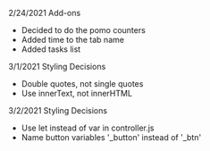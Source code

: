 2/24/2021 Add-ons
- Decided to do the pomo counters
- Added time to the tab name
- Added tasks list

3/1/2021  Styling Decisions
- Double quotes, not single quotes
- Use innerText, not innerHTML

3/2/2021 Styling Decisions
- Use let instead of var in controller.js
- Name button variables '_button' instead of '_btn'
